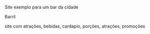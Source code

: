 Site exemplo para um bar da cidade

Barril

site com atrações,
bebidas,
cardapio,
porções,
atrações,
promoções
